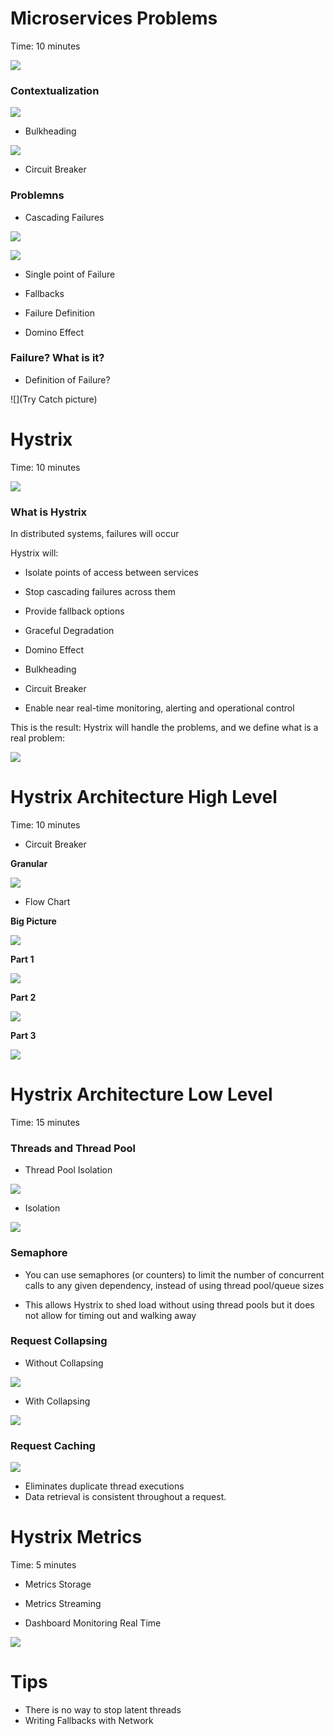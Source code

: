 # Microservices Problems

Time: 10 minutes

![](https://pbs.twimg.com/media/B04S3VPIAAAwawm.jpg)

### Contextualization

![](http://jonasboner.com/images/posts/bla-bla-microservices-bla-bla/bla_bla_microservices_bla_bla_pdf__page_7_of_31_.png)

- Bulkheading

![](http://www.sportys.com/media/catalog/product/cache/5/image/400x/040ec09b1e35df139433887a97daa66f/1/0/10277_3.jpg)

- Circuit Breaker

### Problemns

- Cascading Failures

![](https://github.com/Netflix/Hystrix/wiki/images/soa-1-640.png)

![](https://github.com/Netflix/Hystrix/wiki/images/soa-2-640.png)

- Single point of Failure

- Fallbacks

- Failure Definition

- Domino Effect

### Failure? What is it?

- Definition of Failure?

![](Try Catch picture)

# Hystrix

Time: 10 minutes

![](https://camo.githubusercontent.com/e871b5d002a9699e7a2d9fa0178af5c72f0743e0/68747470733a2f2f6e6574666c69782e6769746875622e636f6d2f487973747269782f696d616765732f687973747269782d6c6f676f2d7461676c696e652d3835302e706e67)

### What is Hystrix

In distributed systems, failures will occur

Hystrix will:

- Isolate points of access between services

- Stop cascading failures across them

- Provide fallback options

- Graceful Degradation

- Domino Effect

- Bulkheading

- Circuit Breaker

- Enable near real-time monitoring, alerting and operational control

This is the result: Hystrix will handle the problems, and we define what is a real problem:

![](https://github.com/Netflix/Hystrix/wiki/images/soa-4-isolation-640.png)

# Hystrix Architecture High Level

Time: 10 minutes

- Circuit Breaker

**Granular**

![](http://www.ebaytechblog.com/wp-content/uploads/2015/08/circuit_breaker_state_diagram.gif)

- Flow Chart

**Big Picture**

![](https://github.com/Netflix/Hystrix/wiki/images/hystrix-command-flow-chart-640.png)

**Part 1**

![](https://github.com/alexandregama/hystrix-book/blob/master/Hystrix-1.png?raw=true)

**Part 2**

![](https://github.com/alexandregama/hystrix-book/blob/master/Hystrix-2.png?raw=true)

**Part 3**

![](https://github.com/alexandregama/hystrix-book/blob/master/Hystrix-3.png?raw=true)

# Hystrix Architecture Low Level

Time: 15 minutes

### Threads and Thread Pool

- Thread Pool Isolation

![](https://raw.githubusercontent.com/wiki/Netflix/Hystrix/images/isolation-options-1280.png)

- Isolation

![](https://raw.githubusercontent.com/wiki/Netflix/Hystrix/images/request-example-with-latency-1280.png)

### Semaphore

- You can use semaphores (or counters) to limit the number of concurrent calls to any given dependency, instead of using thread pool/queue sizes

- This allows Hystrix to shed load without using thread pools but it does not allow for timing out and walking away

### Request Collapsing

- Without Collapsing

![](https://github.com/alexandregama/hystrix-book/blob/master/Hystrix-Collapsing-1.png?raw=true)

- With Collapsing

![](https://github.com/alexandregama/hystrix-book/blob/master/Hystrix-Collapsing-2.png?raw=true)

### Request Caching

![](https://raw.githubusercontent.com/wiki/Netflix/Hystrix/images/request-cache-1280.png)

- Eliminates duplicate thread executions
- Data retrieval is consistent throughout a request.

# Hystrix Metrics

Time: 5 minutes

- Metrics Storage

- Metrics Streaming

- Dashboard Monitoring Real Time

![](https://raw.githubusercontent.com/wiki/Netflix/Hystrix/images/ops-ab-640.png)

# Tips

- There is no way to stop latent threads
- Writing Fallbacks with Network

